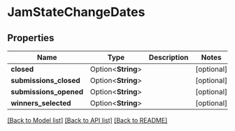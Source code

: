 # JamStateChangeDates

## Properties

Name | Type | Description | Notes
------------ | ------------- | ------------- | -------------
**closed** | Option<**String**> |  | [optional]
**submissions_closed** | Option<**String**> |  | [optional]
**submissions_opened** | Option<**String**> |  | [optional]
**winners_selected** | Option<**String**> |  | [optional]

[[Back to Model list]](../README.md#documentation-for-models) [[Back to API list]](../README.md#documentation-for-api-endpoints) [[Back to README]](../README.md)


